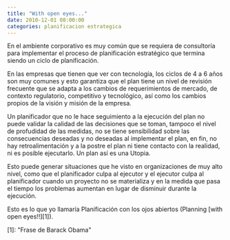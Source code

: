```yaml
---
title: "With open eyes..."
date: 2010-12-01 08:00:00
categories: planificacion estrategica
---
```

En el ambiente corporativo es muy común que se requiera de consultoría para implementar el proceso de planificación estratégico que termina siendo un ciclo de planificación.

En las empresas que tienen que ver con tecnología, los ciclos de 4 a 6 años son muy comunes y esto garantiza que el plan tiene un nivel de revisión frecuente que se adapta a los cambios de requerimientos de mercado, de contexto regulatorio, competitivo y tecnológico, así como los cambios propios de la visión y misión de la empresa.

Un planificador que no le hace seguimiento a la ejecución del plan no puede validar la calidad de las decisiones que se toman, tampoco el nivel de profudidad de las medidas, no se tiene sensibilidad sobre las consecuencias deseadas y no deseadas al implementar el plan, en fin, no hay retroalimentación y a la postre el plan ni tiene contacto con la realidad, ni es posible ejecutarlo. Un plan así es una Utopia.

Esto puede generar situaciones que he visto en organizaciones de muy alto nivel, como que el planificador culpa al ejecutor y el ejecutor culpa al planificador cuando un proyecto no se materializa y en la medida que pasa el tiempo los problemas aumentan en lugar de disminuir durante la ejecución.

Esto es lo que yo llamaría Planificación con los ojos abiertos (Planning [with open eyes!!][1]).

[1]: "Frase de Barack Obama"